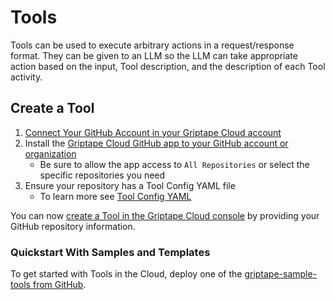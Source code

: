 # Tools

Tools can be used to execute arbitrary actions in a request/response format. They can be given to an LLM so the LLM can take appropriate action based on the input, Tool description, and the description of each Tool activity.

## Create a Tool

1. [Connect Your GitHub Account in your Griptape Cloud account](https://cloud.griptape.ai/account)
1. Install the [Griptape Cloud GitHub app to your GitHub account or organization](https://github.com/apps/griptape-cloud/installations/new/)
   - Be sure to allow the app access to `All Repositories` or select the specific repositories you need
1. Ensure your repository has a Tool Config YAML file
   - To learn more see [Tool Config YAML](tool-config.md)

You can now [create a Tool in the Griptape Cloud console](https://cloud.griptape.ai/tools/create) by providing your GitHub repository information.

### Quickstart With Samples and Templates

To get started with Tools in the Cloud, deploy one of the [griptape-sample-tools from GitHub](https://github.com/griptape-ai/griptape-sample-tools/tree/main).
